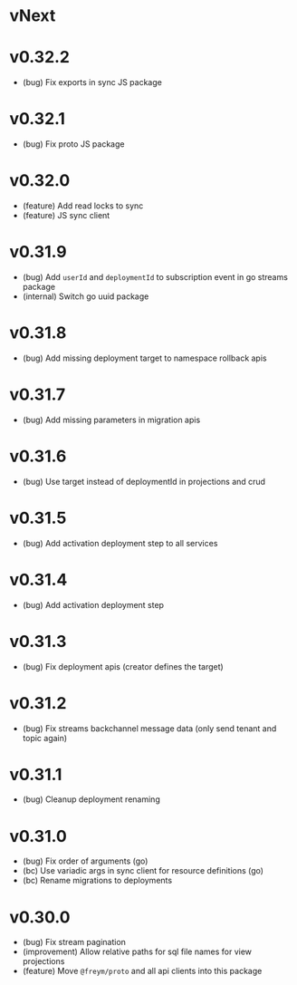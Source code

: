 # vNext

# v0.32.2

- (bug) Fix exports in sync JS package

# v0.32.1

- (bug) Fix proto JS package

# v0.32.0

- (feature) Add read locks to sync
- (feature) JS sync client

# v0.31.9

- (bug) Add `userId` and `deploymentId` to subscription event in go streams package
- (internal) Switch go uuid package

# v0.31.8

- (bug) Add missing deployment target to namespace rollback apis

# v0.31.7

- (bug) Add missing parameters in migration apis

# v0.31.6

- (bug) Use target instead of deploymentId in projections and crud

# v0.31.5

- (bug) Add activation deployment step to all services

# v0.31.4

- (bug) Add activation deployment step

# v0.31.3

- (bug) Fix deployment apis (creator defines the target)

# v0.31.2

- (bug) Fix streams backchannel message data (only send tenant and topic again)

# v0.31.1

- (bug) Cleanup deployment renaming

# v0.31.0

- (bug) Fix order of arguments (go)
- (bc) Use variadic args in sync client for resource definitions (go)
- (bc) Rename migrations to deployments

# v0.30.0

- (bug) Fix stream pagination
- (improvement) Allow relative paths for sql file names for view projections
- (feature) Move `@freym/proto` and all api clients into this package
